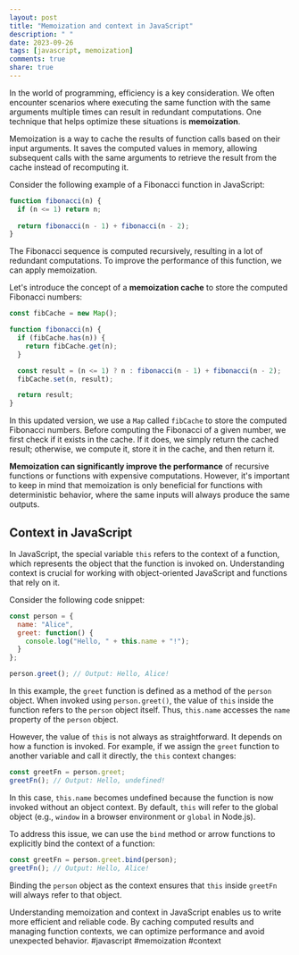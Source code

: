 ```yaml
---
layout: post
title: "Memoization and context in JavaScript"
description: " "
date: 2023-09-26
tags: [javascript, memoization]
comments: true
share: true
---
```


In the world of programming, efficiency is a key consideration. We often encounter scenarios where executing the same function with the same arguments multiple times can result in redundant computations. One technique that helps optimize these situations is **memoization**.

Memoization is a way to cache the results of function calls based on their input arguments. It saves the computed values in memory, allowing subsequent calls with the same arguments to retrieve the result from the cache instead of recomputing it. 

Consider the following example of a Fibonacci function in JavaScript:

```javascript
function fibonacci(n) {
  if (n <= 1) return n;
  
  return fibonacci(n - 1) + fibonacci(n - 2);
}
```

The Fibonacci sequence is computed recursively, resulting in a lot of redundant computations. To improve the performance of this function, we can apply memoization. 

Let's introduce the concept of a **memoization cache** to store the computed Fibonacci numbers:

```javascript
const fibCache = new Map();

function fibonacci(n) {
  if (fibCache.has(n)) {
    return fibCache.get(n);
  }

  const result = (n <= 1) ? n : fibonacci(n - 1) + fibonacci(n - 2);
  fibCache.set(n, result);

  return result;
}
```

In this updated version, we use a `Map` called `fibCache` to store the computed Fibonacci numbers. Before computing the Fibonacci of a given number, we first check if it exists in the cache. If it does, we simply return the cached result; otherwise, we compute it, store it in the cache, and then return it.

**Memoization can significantly improve the performance** of recursive functions or functions with expensive computations. However, it's important to keep in mind that memoization is only beneficial for functions with deterministic behavior, where the same inputs will always produce the same outputs.

## Context in JavaScript

In JavaScript, the special variable `this` refers to the context of a function, which represents the object that the function is invoked on. Understanding context is crucial for working with object-oriented JavaScript and functions that rely on it.

Consider the following code snippet:

```javascript
const person = {
  name: "Alice",
  greet: function() {
    console.log("Hello, " + this.name + "!");
  }
};

person.greet(); // Output: Hello, Alice!
```

In this example, the `greet` function is defined as a method of the `person` object. When invoked using `person.greet()`, the value of `this` inside the function refers to the `person` object itself. Thus, `this.name` accesses the `name` property of the `person` object.

However, the value of `this` is not always as straightforward. It depends on how a function is invoked. For example, if we assign the `greet` function to another variable and call it directly, the `this` context changes:

```javascript
const greetFn = person.greet;
greetFn(); // Output: Hello, undefined!
```

In this case, `this.name` becomes undefined because the function is now invoked without an object context. By default, `this` will refer to the global object (e.g., `window` in a browser environment or `global` in Node.js).

To address this issue, we can use the `bind` method or arrow functions to explicitly bind the context of a function:

```javascript
const greetFn = person.greet.bind(person);
greetFn(); // Output: Hello, Alice!
```

Binding the `person` object as the context ensures that `this` inside `greetFn` will always refer to that object.

Understanding memoization and context in JavaScript enables us to write more efficient and reliable code. By caching computed results and managing function contexts, we can optimize performance and avoid unexpected behavior. #javascript #memoization #context